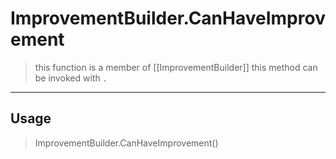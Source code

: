 # ImprovementBuilder.CanHaveImprovement
> this function is a member of [[ImprovementBuilder]]
> this method can be invoked with `.`
-----
## Usage
> ImprovementBuilder.CanHaveImprovement()
